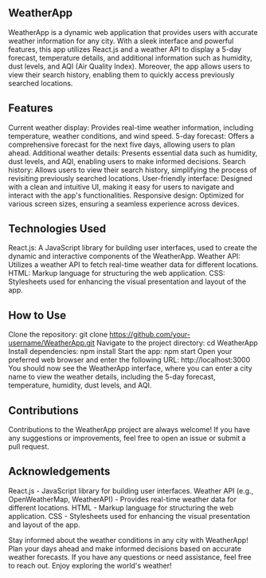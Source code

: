 ## WeatherApp
WeatherApp is a dynamic web application that provides users with accurate weather information for any city. With a sleek interface and powerful features, this app utilizes React.js and a weather API to display a 5-day forecast, temperature details, and additional information such as humidity, dust levels, and AQI (Air Quality Index). Moreover, the app allows users to view their search history, enabling them to quickly access previously searched locations.

## Features
Current weather display: Provides real-time weather information, including temperature, weather conditions, and wind speed.
5-day forecast: Offers a comprehensive forecast for the next five days, allowing users to plan ahead.
Additional weather details: Presents essential data such as humidity, dust levels, and AQI, enabling users to make informed decisions.
Search history: Allows users to view their search history, simplifying the process of revisiting previously searched locations.
User-friendly interface: Designed with a clean and intuitive UI, making it easy for users to navigate and interact with the app's functionalities.
Responsive design: Optimized for various screen sizes, ensuring a seamless experience across devices.


## Technologies Used
React.js: A JavaScript library for building user interfaces, used to create the dynamic and interactive components of the WeatherApp.
Weather API: Utilizes a weather API to fetch real-time weather data for different locations.
HTML: Markup language for structuring the web application.
CSS: Stylesheets used for enhancing the visual presentation and layout of the app.


## How to Use
Clone the repository: git clone https://github.com/your-username/WeatherApp.git
Navigate to the project directory: cd WeatherApp
Install dependencies: npm install
Start the app: npm start
Open your preferred web browser and enter the following URL: http://localhost:3000
You should now see the WeatherApp interface, where you can enter a city name to view the weather details, including the 5-day forecast, temperature, humidity, dust levels, and AQI.


## Contributions
Contributions to the WeatherApp project are always welcome! If you have any suggestions or improvements, feel free to open an issue or submit a pull request.


## Acknowledgements
React.js - JavaScript library for building user interfaces.
Weather API (e.g., OpenWeatherMap, WeatherAPI) - Provides real-time weather data for different locations.
HTML - Markup language for structuring the web application.
CSS - Stylesheets used for enhancing the visual presentation and layout of the app.


Stay informed about the weather conditions in any city with WeatherApp! Plan your days ahead and make informed decisions based on accurate weather forecasts. If you have any questions or need assistance, feel free to reach out. Enjoy exploring the world's weather!
